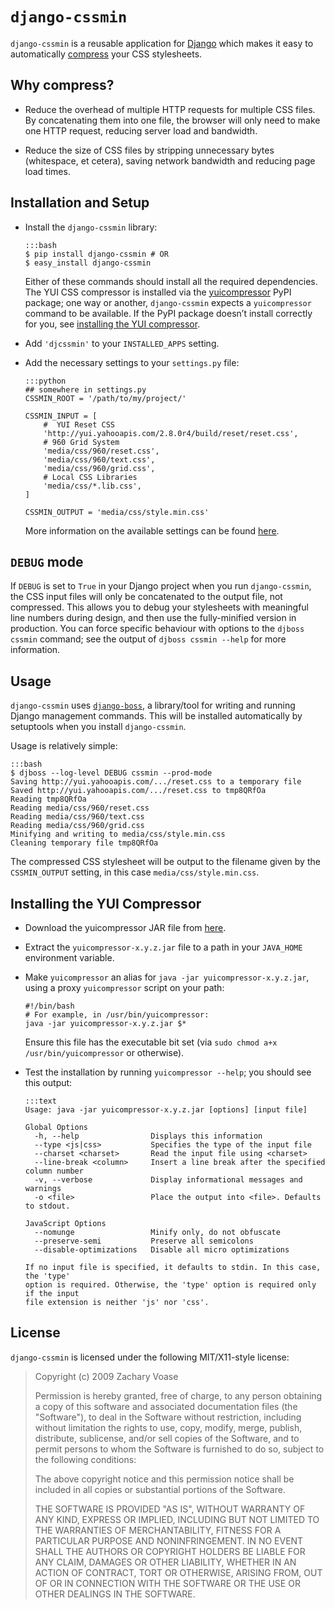 <!--*-markdown-*-->

# `django-cssmin`

`django-cssmin` is a reusable application for [Django][] which makes it easy to
automatically [compress][] your CSS stylesheets.

  [django]: http://www.djangoproject.com/
  [compress]: http://developer.yahoo.com/yui/compressor/


## Why compress?

*   Reduce the overhead of multiple HTTP requests for multiple CSS files. By
    concatenating them into one file, the browser will only need to make one
    HTTP request, reducing server load and bandwidth.

*   Reduce the size of CSS files by stripping unnecessary bytes (whitespace, et
    cetera), saving network bandwidth and reducing page load times.

## Installation and Setup

*   Install the `django-cssmin` library:
    
        :::bash
        $ pip install django-cssmin # OR
        $ easy_install django-cssmin
    
    Either of these commands should install all the required dependencies. The
    YUI CSS compressor is installed via the [yuicompressor][] PyPI package; one
    way or another, `django-cssmin` expects a `yuicompressor` command to be
    available. If the PyPI package doesn’t install correctly for you, see
    [installing the YUI compressor](#installing-the-yui-compressor).

[yuicompressor]: http://pypi.python.org/pypi/yuicompressor

*   Add `'djcssmin'` to your `INSTALLED_APPS` setting.

*   Add the necessary settings to your `settings.py` file:

        :::python
        ## somewhere in settings.py
        CSSMIN_ROOT = '/path/to/my/project/'
        
        CSSMIN_INPUT = [
            #  YUI Reset CSS
            'http://yui.yahooapis.com/2.8.0r4/build/reset/reset.css',
            # 960 Grid System
            'media/css/960/reset.css',
            'media/css/960/text.css',
            'media/css/960/grid.css',
            # Local CSS Libraries
            'media/css/*.lib.css',
        ]

        CSSMIN_OUTPUT = 'media/css/style.min.css'
    
    More information on the available settings can be found [here](/settings).


## `DEBUG` mode

If `DEBUG` is set to `True` in your Django project when you run `django-cssmin`,
the CSS input files will only be concatenated to the output file, not
compressed. This allows you to debug your stylesheets with meaningful line
numbers during design, and then use the fully-minified version in production.
You can force specific behaviour with options to the `djboss cssmin` command;
see the output of `djboss cssmin --help` for more information.


## Usage

`django-cssmin` uses [`django-boss`][djboss], a library/tool for writing and
running Django management commands. This will be installed automatically by
setuptools when you install `django-cssmin`.

  [djboss]: http://github.com/zacharyvoase/django-boss

Usage is relatively simple:

    :::bash
    $ djboss --log-level DEBUG cssmin --prod-mode
    Saving http://yui.yahooapis.com/.../reset.css to a temporary file
    Saved http://yui.yahooapis.com/.../reset.css to tmp8QRfOa
    Reading tmp8QRfOa
    Reading media/css/960/reset.css
    Reading media/css/960/text.css
    Reading media/css/960/grid.css
    Minifying and writing to media/css/style.min.css
    Cleaning temporary file tmp8QRfOa

The compressed CSS stylesheet will be output to the filename given by the
`CSSMIN_OUTPUT` setting, in this case `media/css/style.min.css`.


## Installing the YUI Compressor

*   Download the yuicompressor JAR file from
    [here](http://yuilibrary.com/downloads/#yuicompressor).

*   Extract the `yuicompressor-x.y.z.jar` file to a path in your `JAVA_HOME`
    environment variable.

*   Make `yuicompressor` an alias for `java -jar yuicompressor-x.y.z.jar`,
    using a proxy `yuicompressor` script on your path:

        #!/bin/bash
        # For example, in /usr/bin/yuicompressor:
        java -jar yuicompressor-x.y.z.jar $*
    
    Ensure this file has the executable bit set (via
    `sudo chmod a+x /usr/bin/yuicompressor` or otherwise).

*   Test the installation by running `yuicompressor --help`; you should see this
    output:
    
        :::text
        Usage: java -jar yuicompressor-x.y.z.jar [options] [input file]
        
        Global Options
          -h, --help                Displays this information
          --type <js|css>           Specifies the type of the input file
          --charset <charset>       Read the input file using <charset>
          --line-break <column>     Insert a line break after the specified column number
          -v, --verbose             Display informational messages and warnings
          -o <file>                 Place the output into <file>. Defaults to stdout.
        
        JavaScript Options
          --nomunge                 Minify only, do not obfuscate
          --preserve-semi           Preserve all semicolons
          --disable-optimizations   Disable all micro optimizations
        
        If no input file is specified, it defaults to stdin. In this case, the 'type'
        option is required. Otherwise, the 'type' option is required only if the input
        file extension is neither 'js' nor 'css'.


## License

`django-cssmin` is licensed under the following MIT/X11-style license:

> Copyright (c) 2009 Zachary Voase
> 
> Permission is hereby granted, free of charge, to any person
> obtaining a copy of this software and associated documentation
> files (the "Software"), to deal in the Software without
> restriction, including without limitation the rights to use,
> copy, modify, merge, publish, distribute, sublicense, and/or sell
> copies of the Software, and to permit persons to whom the
> Software is furnished to do so, subject to the following
> conditions:
> 
> The above copyright notice and this permission notice shall be
> included in all copies or substantial portions of the Software.
> 
> THE SOFTWARE IS PROVIDED "AS IS", WITHOUT WARRANTY OF ANY KIND,
> EXPRESS OR IMPLIED, INCLUDING BUT NOT LIMITED TO THE WARRANTIES
> OF MERCHANTABILITY, FITNESS FOR A PARTICULAR PURPOSE AND
> NONINFRINGEMENT. IN NO EVENT SHALL THE AUTHORS OR COPYRIGHT
> HOLDERS BE LIABLE FOR ANY CLAIM, DAMAGES OR OTHER LIABILITY,
> WHETHER IN AN ACTION OF CONTRACT, TORT OR OTHERWISE, ARISING
> FROM, OUT OF OR IN CONNECTION WITH THE SOFTWARE OR THE USE OR
> OTHER DEALINGS IN THE SOFTWARE.
